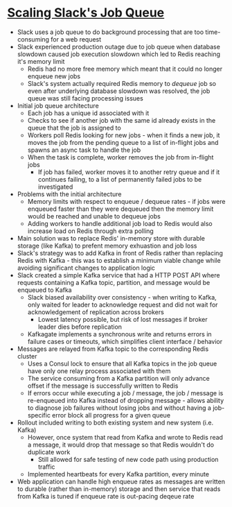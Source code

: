 # [Scaling Slack's Job Queue](https://slack.engineering/scaling-slacks-job-queue-687222e9d100)

* Slack uses a job queue to do background processing that are too time-consuming for a web request
* Slack experienced production outage due to job queue when database slowdown caused job execution slowdown which led to Redis reaching it's memory limit
  * Redis had no more free memory which meant that it could no longer enqueue new jobs
  * Slack's system actually required Redis memory to _dequeue_ job so even after underlying database slowdown was resolved, the job queue was still facing processing issues
* Initial job queue architecture
  * Each job has a unique id associated with it
  * Checks to see if another job with the same id already exists in the queue that the job is assigned to
  * Workers poll Redis looking for new jobs - when it finds a new job, it moves the job from the pending queue to a list of in-flight jobs and spawns an async task to handle the job
  * When the task is complete, worker removes the job from in-flight jobs
    * If job has failed, worker moves it to another retry queue and if it continues failing, to a list of permanently failed jobs to be investigated
* Problems with the initial architecture
  * Memory limits with respect to enqueue / dequeue rates - if jobs were enqueued faster than they were dequeued then the memory limit would be reached and unable to dequeue jobs
  * Adding workers to handle additional job load to Redis would also increase load on Redis through extra polling
* Main solution was to replace Redis' in-memory store with durable storage (like Kafka) to prefent memory exhuastion and job loss
* Slack's strategy was to add Kafka in front of Redis rather than replacing Redis with Kafka - this was to establish a minimum viable change while avoiding significant changes to application logic
* Slack created a simple Kafka service that had a HTTP POST API where requests containing a Kafka topic, partition, and message would be enqueued to Kafka
  * Slack biased availability over consistency - when writing to Kafka, only waited for leader to acknowledge request and did not wait for acknowledgement of replication across brokers
    * Lowest latency possible, but risk of lost messages if broker leader dies before replication
  * Kafkagate implements a synchronous write and returns errors in failure cases or timeouts, which simplifies client interface / behavior
* Messages are relayed from Kafka topic to the corresponding Redis cluster
  * Uses a Consul lock to ensure that all Kafka topics in the job queue have only one relay process associated with them
  * The service consuming from a Kafka partition will only advance offset if the message is successfully written to Redis
  * If errors occur while executing a job / message, the job / message is re-enqueued into Kafka instead of dropping message - allows ability to diagnose job failures without losing jobs and without having a job-specific error block all progress for a given queue
* Rollout included writing to both existing system and new system (i.e. Kafka)
  * However, once system that read from Kafka and wrote to Redis read a message, it would drop that message so that Redis wouldn't do duplicate work
    * Still allowed for safe testing of new code path using production traffic
  * Implemented heartbeats for every Kafka partition, every minute
* Web application can handle high enqueue rates as messages are written to durable (rather than in-memory) storage and then service that reads from Kafka is tuned if enqueue rate is out-pacing deqeue rate
